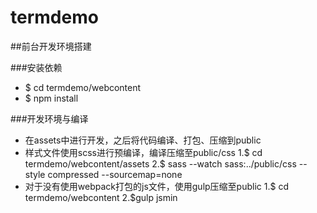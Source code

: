 # termdemo


##前台开发环境搭建

###安装依赖
- $ cd termdemo/webcontent
- $ npm install

###开发环境与编译

- 在assets中进行开发，之后将代码编译、打包、压缩到public
- 样式文件使用scss进行预编译，编译压缩至public/css
  1.$ cd termdemo/webcontent/assets
  2.$ sass --watch sass:../public/css --style compressed  --sourcemap=none
- 对于没有使用webpack打包的js文件，使用gulp压缩至public
  1.$ cd termdemo/webcontent
  2.$gulp jsmin
